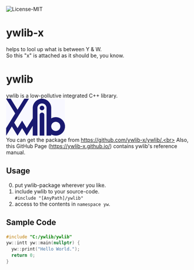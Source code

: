 ![License-MIT](https://img.shields.io/github/license/ywlib-x/ywlib-x.github.io?color=blue&style=plastic)

# ywlib-x
helps to lool up what is between Y & W.<br>
So this "x" is attached as it should be, you know.

# ywlib
ywlib is a low-pollutive integrated C++ library.<br>
<img src="./ywlib.png" alt="ywlib-logo" height="100"><br>
You can get the package from https://github.com/ywlib-x/ywlib/.<br>
Also, this GitHub Page (https://ywlib-x.github.io/) contains ywlib's reference manual.

## Usage
0. put ywlib-package wherever you like.
1. include ywlib to your source-code.<br>`#include "[AnyPath]/ywlib"`
2. access to the contents in `namespace yw`.

## Sample Code
```cpp
#include "C:/ywlib/ywlib"
yw::intt yw::main(nullptr) {
  yw::print("Hello World.");
  return 0;
}
```
